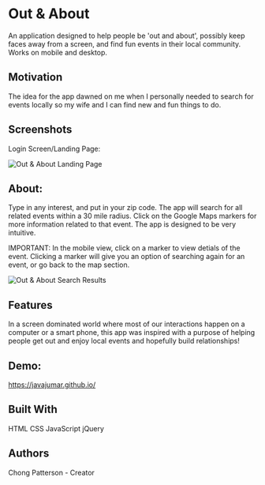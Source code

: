 Out & About 
===========
An application designed to help people be 'out and about', possibly keep faces away from a screen, and find fun events in their local community. Works on mobile and desktop. 

Motivation
----------
The idea for the app dawned on me when I personally needed to search for events locally so my wife and I can find new and fun things to do.

Screenshots
----------
Login Screen/Landing Page:

![Out & About Landing Page](https://github.com/javaJumar/out-about-capstone/blob/master/Out%26About%20Landing%20Page.png)

About:
------
Type in any interest, and put in your zip code. The app will search for all related events within a 30 mile radius. Click on the Google Maps markers for more information related to that event. The app is designed to be very intuitive. 

IMPORTANT: In the mobile view, click on a marker to view detials of the event. Clicking a marker will give you an option of searching again for an event, or go back to the map section.

![Out & About Search Results](https://github.com/javaJumar/out-about-capstone/blob/master/Search%20Results.png)

Features
--------
In a screen dominated world where most of our interactions happen on a computer or a smart phone, this app was inspired with a purpose of helping people get out and enjoy local events and hopefully build relationships! 

Demo:
-----
https://javajumar.github.io/

Built With
----------
HTML
CSS
JavaScript
jQuery

Authors
-------
Chong Patterson - Creator 
